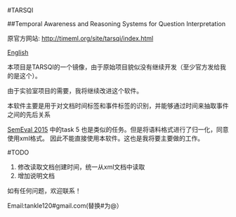 #TARSQI

##Temporal Awareness and Reasoning Systems for Question Interpretation

原官方网站: http://timeml.org/site/tarsqi/index.html

[English](https://github.com/tankle/TARSQI/blob/master/README.en)

本项目是TARSQI的一个镜像，由于原始项目貌似没有继续开发（至少官方发给我的是这个）。

由于实验室项目的需要，我将继续改进这个软件。

本软件主要是用于对文档时间标签和事件标签的识别，并能够通过时间来抽取事件之间的先后关系

[SemEval 2015](http://alt.qcri.org/semeval2015/task5/) 中的task 5 也是类似的任务。但是将语料格式进行了归一化，同意使用xml格式。
因此不能直接使用本软件。这也是我将要主要做的工作。

#TODO
1. 修改读取文档创建时间，统一从xml文档中读取
2. 增加说明文档

如有任何问题，欢迎联系！


Email:tankle120#gmail.com(替换#为@）

